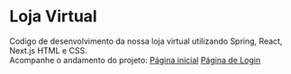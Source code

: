 # Loja Virtual

Codigo de desenvolvimento da nossa loja virtual utilizando Spring, React, Next.js HTML e CSS. <br>
Acompanhe o andamento do projeto:
[Página inicial](https://ailluminathi.github.io/Loja/projeto/paginas/index.html)
[Página de Login](https://ailluminathi.github.io/Loja/projeto/paginas/login.html)

